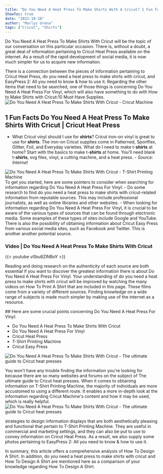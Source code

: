 ```yaml
---
title: "Do You Need A Heat Press To Make Shirts With A Cricut? 1 Fun Facts"
ShowToc: true 
date: "2022-10-28"
author: "Marlys Urena" 
tags: ["Cricut", "Shirts"]
---
```


Do You Need A Heat Press To Make Shirts With Cricut will be the topic of our conversation on this particular occasion. There is, without a doubt, a great deal of information pertaining to Cricut Heat Press available on the internet. As a result of the rapid development of social media, it is now much simpler for us to acquire new information.

There is a connection between the pieces of information pertaining to Cricut Heat Press, do you need a heat press to make shirts with cricut, and EasyPress 2: All you need to know & how to use it. Regarding the other items that need to be searched, one of those things is concerning Do You Need A Heat Press For Vinyl, which will also have something to do with How to Make Shirts with Cricut:10 Must Have Supplies.
<img loading="lazy" src="https://somethingturquoise.com/wp-content/uploads/2018/01/ST-DIY-Bridal-Party-Shirts-Cricut-Maker_0008.jpg" onerror="this.onerror=null;this.src='https://blogger.googleusercontent.com/img/a/AVvXsEhe7F7TRXHtjiKvHb5vS7DmnxvpHiDyoYyYvm1nHB3Qp2_w3BnM6A2eq4v7FYxCC9bfZt3a9vIMtAYEKUiaDQbHMg-ViyGmRIj39MLp0bGFfgfYw1Dc9q_H-T0wiTm3l0Uq42dETrN9eC8aGJ9_IORZsxST1AcLR7np1koOfcc7tnHa4S8Mwz_xD9d0=s16000';" alt="Do You Need A Heat Press To Make Shirts With Cricut - Cricut Machine" >

## 1 Fun Facts Do You Need A Heat Press To Make Shirts With Cricut | Cricut Heat Press
-   What Cricut vinyl should I use for **shirts**? Cricut iron-on vinyl is great to use for **shirts**. The iron-on Cricut supplies come in Patterned, Sportflex, Glitter, Foil, and Everyday varieties. What do I need to make t-**shirts** at home? Start with the basics to make t-**shirts** at home. You’ll need blank t-**shirts**, svg files, vinyl, a cutting machine, and a heat press. - <cite>Source: Internet</cite>


<img loading="lazy" src="https://www.raegunramblings.com/wp-content/uploads/2017/10/Great-information-about-the-cricut-easy-press-and-how-it-compares-to-traditional-heat-press-machines-for-HTV-Iron-on-Vinyl-DIY-crafts..jpg" onerror="this.onerror=null;this.src='https://blogger.googleusercontent.com/img/a/AVvXsEhe7F7TRXHtjiKvHb5vS7DmnxvpHiDyoYyYvm1nHB3Qp2_w3BnM6A2eq4v7FYxCC9bfZt3a9vIMtAYEKUiaDQbHMg-ViyGmRIj39MLp0bGFfgfYw1Dc9q_H-T0wiTm3l0Uq42dETrN9eC8aGJ9_IORZsxST1AcLR7np1koOfcc7tnHa4S8Mwz_xD9d0=s16000';" alt="Do You Need A Heat Press To Make Shirts With Cricut - T-Shirt Printing Machine" >
To get you started, here are some pointers to consider when searching for information regarding Do You Need A Heat Press For Vinyl:
- Do some research to find do you need a heat press to make shirts with cricut-related information from reputable sources. This may include professional journalists, as well as online libraries and other websites.
- When looking for information regarding Do You Need A Heat Press For Vinyl, it is crucial to be aware of the various types of sources that can be found through electronic media. Some examples of these types of sites include Google and YouTube. There is also the possibility of obtaining information about Cricut Easy Press from various social media sites, such as Facebook and Twitter. This is another another potential source.

### Video | Do You Need A Heat Press To Make Shirts With Cricut
{{< youtube v0bu8ZlNBoY >}} 


Reading and doing research on the authenticity of each source are both essential if you want to discover the greatest information there is about Do You Need A Heat Press For Vinyl.
Your understanding of do you need a heat press to make shirts with cricut will be improved by watching the many videos on How To Print A Shirt that are included in this page. These films come from a variety of different sources. Finding knowledge on a wide range of subjects is made much simpler by making use of the internet as a resource.
<script async="async" data-cfasync="false" src="//normallydemandedalter.com/fe63df3c5408708b15d8dc3d9b206b31/invoke.js"></script>
<div id="container-fe63df3c5408708b15d8dc3d9b206b31"></div>
## Here are some crucial points concerning Do You Need A Heat Press For Vinyl:

- Do You Need A Heat Press To Make Shirts With Cricut
- Do You Need A Heat Press For Vinyl
- Cricut Heat Press
- T-Shirt Printing Machine
- Cricut Easy Press

 <img loading="lazy" src="https://i0.wp.com/thishustle.com/wp-content/uploads/2019/11/Pumpkin-Party-Boxes.jpg?fit=640%2C876&ssl=1" onerror="this.onerror=null;this.src='https://blogger.googleusercontent.com/img/a/AVvXsEhe7F7TRXHtjiKvHb5vS7DmnxvpHiDyoYyYvm1nHB3Qp2_w3BnM6A2eq4v7FYxCC9bfZt3a9vIMtAYEKUiaDQbHMg-ViyGmRIj39MLp0bGFfgfYw1Dc9q_H-T0wiTm3l0Uq42dETrN9eC8aGJ9_IORZsxST1AcLR7np1koOfcc7tnHa4S8Mwz_xD9d0=s16000';" alt="Do You Need A Heat Press To Make Shirts With Cricut - The ultimate guide to Cricut heat presses" >

You won't have any trouble finding the information you're looking for because there are so many websites and forums on the subject of The ultimate guide to Cricut heat presses.
When it comes to obtaining information on T-Shirt Printing Machine, the majority of individuals are more accustomed to using a different route. It enables a more in-depth look at the information regarding Cricut Machine's content and how it may be used, which is really helpful.
<img loading="lazy" src="https://by-pink.com/wp-content/uploads/2020/02/how-to-use-cricut-infusible-ink-to-make-a-baby-shirt-735x980.jpg" onerror="this.onerror=null;this.src='https://blogger.googleusercontent.com/img/a/AVvXsEhe7F7TRXHtjiKvHb5vS7DmnxvpHiDyoYyYvm1nHB3Qp2_w3BnM6A2eq4v7FYxCC9bfZt3a9vIMtAYEKUiaDQbHMg-ViyGmRIj39MLp0bGFfgfYw1Dc9q_H-T0wiTm3l0Uq42dETrN9eC8aGJ9_IORZsxST1AcLR7np1koOfcc7tnHa4S8Mwz_xD9d0=s16000';" alt="Do You Need A Heat Press To Make Shirts With Cricut - The ultimate guide to Cricut heat presses" >

strategies to design information displays that are both aesthetically pleasing and functional that pertain to T-Shirt Printing Machine. They are useful in commercial and marketing settings, and they can also be put to use to convey information on Cricut Heat Press. As a result, we also supply some photos pertaining to EasyPress 2: All you need to know & how to use it.

In summary, this article offers a comprehensive analysis of How To Design A Shirt. In addition, do you need a heat press to make shirts with cricut and How To Design A Shirt are mentioned here as a comparison of your knowledge regarding How To Design A Shirt.

	

